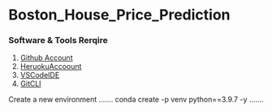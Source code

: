 # Boston_House_Price_Prediction

### Software & Tools Rerqire
1. [Github Account](https://www.github.com)
2. [HeruokuAccoount](https://heroku.com)
3. [VSCodeIDE](https://code.visualstudio.com/)
4. [GitCLI](https://git-scm.com/book/en/v2/Getting-Started-The-Command-Line)

Create  a new environment
.......
conda create -p venv python==3.9.7 -y
.......